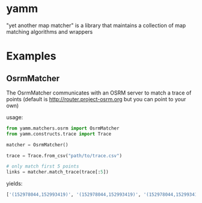 # yamm
"yet another map matcher" is a library that maintains a collection of map matching algorithms and wrappers


# Examples

## OsrmMatcher

The OsrmMatcher communicates with an OSRM server to match a trace of points
(default is http://router.project-osrm.org but you can point to your own)

usage:
```python
from yamm.matchers.osrm import OsrmMatcher
from yamm.constructs.trace import Trace

matcher = OsrmMatcher()

trace = Trace.from_csv("path/to/trace.csv")

# only match first 5 points
links = matcher.match_trace(trace[:5])
```

yields:
```python
['(152978044,152993419)', '(152978044,152993419)', '(152978044,152993419)', '(152978044,152993419)', '(152978044,152993419)']
```


